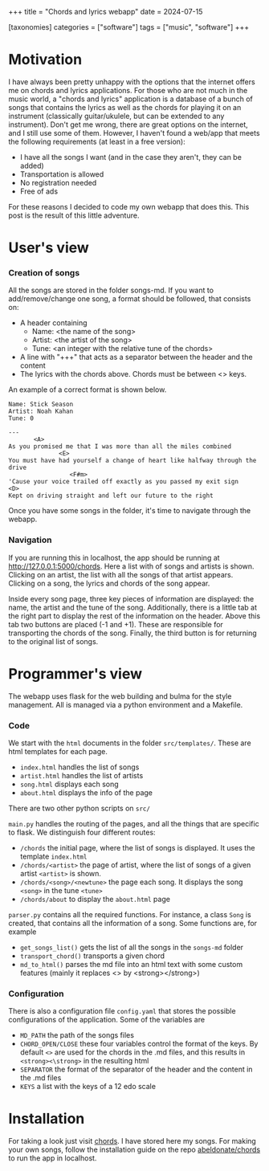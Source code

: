 +++
title = "Chords and lyrics webapp"
date = 2024-07-15

[taxonomies]
categories = ["software"]
tags = ["music", "software"]
+++

# Motivation

I have always been pretty unhappy with the options that the internet offers me on chords and lyrics applications. For those who are not much in the music world, a "chords and lyrics" application is a database of a bunch of songs that contains the lyrics as well as the chords for playing it on an instrument (classically guitar/ukulele, but can be extended to any instrument). Don't get me wrong, there are great options on the internet, and I still use some of them. However, I haven't found a web/app that meets the following requirements (at least in a free version):

- I have all the songs I want (and in the case they aren't, they can be added)
- Transportation is allowed
- No registration needed
- Free of ads

For these reasons I decided to code my own webapp that does this. This post is the result of this little adventure.


# User's view

### Creation of songs

All the songs are stored in the folder songs-md. If you want to add/remove/change one song, a format should be followed, that consists on:
- A header containing
    - Name: \<the name of the song\> 
    - Artist: \<the artist of the song\>
    - Tune: \<an integer with the relative tune of the chords\>
- A line with "+++" that acts as a separator between the header and the content
- The lyrics with the chords above. Chords must be between <> keys.

An example of a correct format is shown below.

    Name: Stick Season
    Artist: Noah Kahan
    Tune: 0
    
    ---
           <A>
    As you promised me that I was more than all the miles combined
                  <E>
    You must have had yourself a change of heart like halfway through the drive
                     <F#m>
    'Cause your voice trailed off exactly as you passed my exit sign
    <D>
    Kept on driving straight and left our future to the right

Once you have some songs in the folder, it's time to navigate through the webapp.

### Navigation

If you are running this in localhost, the app should be running at http://127.0.0.1:5000/chords. Here a list with of songs and artists is shown. Clicking on an artist, the list with all the songs of that artist appears. Clicking on a song, the lyrics and chords of the song appear.

Inside every song page, three key pieces of information are displayed: the name, the artist and the tune of the song. Additionally, there is a little tab at the right part to display the rest of the information on the header. Above this tab two buttons are placed (-1 and +1). These are responsible for transporting the chords of the song. Finally, the third button is for returning to the original list of songs.


# Programmer's view

The webapp uses flask for the web building and bulma for the style management. All is managed via a python environment and a Makefile.

### Code

We start with the `html` documents in the folder `src/templates/`. These are html templates for each page.
- `index.html` handles the list of songs
- `artist.html` handles the list of artists
- `song.html` displays each song
- `about.html` displays the info of the page

There are two other python scripts on `src/`

`main.py` handles the routing of the pages, and all the things that are specific to flask. We distinguish four different routes:
- `/chords` the initial page, where the list of songs is displayed. It uses the template `index.html`
- `/chords/<artist>` the page of artist, where the list of songs of a given artist `<artist>` is shown.
- `/chords/<song>/<newtune>` the page each song. It displays the song `<song>` in the tune `<tune>`
- `/chords/about` to display the `about.html` page

`parser.py` contains all the required functions. For instance, a class `Song` is created, that contains all the information of a song. Some functions are, for example
- `get_songs_list()` gets the list of all the songs in the `songs-md` folder
- `transport_chord()` transports a given chord
- `md_to_html()` parses the md file into an html text with some custom features (mainly it replaces <> by \<strong\>\</strong\>)

### Configuration

There is also a configuration file `config.yaml` that stores the possible configurations of the application. Some of the variables are
- `MD_PATH` the path of the songs files
- `CHORD_OPEN/CLOSE` these four variables control the format of the keys. By default `<>` are used for the chords in the .md files, and this results in `<strong><\strong>` in the resulting html
- `SEPARATOR` the format of the separator of the header and the content in the .md files
- `KEYS` a list with the keys of a 12 edo scale


# Installation

For taking a look just visit [chords](https://abeldonate.com/chords/). I have stored here my songs. For making your own songs, follow the installation guide on the repo [abeldonate/chords](https://github.com/abeldonate/chords) to run the app in localhost.

